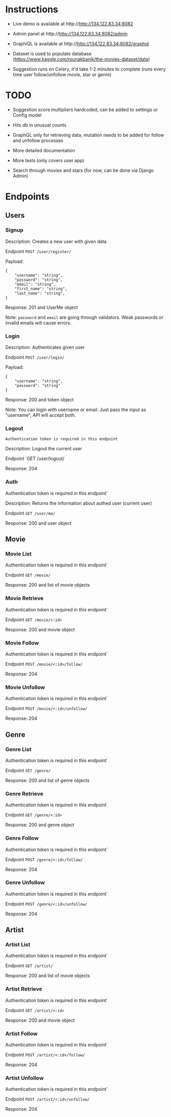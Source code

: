 # Instructions
- Live demo is available at http://http://134.122.83.34:8082

- Admin panel at http://http://134.122.83.34:8082/admin

- GraphiQL is available at http://http://134.122.83.34:8082/graphql

- Dataset is used to populate database (https://www.kaggle.com/rounakbanik/the-movies-dataset/data)

- Suggestion runs on Celery, it'd take 1-2 minutes to complete (runs every time user follow/unfollow movie, star or genre)

# TODO
- Suggestion score multipliers hardcoded, can be added to settings or Config model

- Hits db in unusual counts

- GraphQL only for retrieving data, mutation needs to be added for follow and unfollow processes

- More detailed documentation

- More tests (only covers user app) 

- Search through movies and stars (for now, can be done via Django Admin)

# Endpoints

## Users

### Signup

Description: Creates a new user with given data

Endpoint `POST /user/register/`

Payload:

```
{
    "username": "string",
    "password": "string",
    "email": "string",
    "first_name": "string",
    "last_name": "string",
}
```

Response: 201 and UserMe object

Note: `password` and `email` are going through validators. Weak passwords or invalid emails will cause errors.

### Login

Description: Authenticates given user

Endpoint `POST /user/login/`

Payload:

```
{
    "username": "string",
    "password": "string"
}
```

Response: 200 and token object

Note: You can login with username or email. Just pass the input as "username", API will accept both.

### Logout

`Authentication token is required in this endpoint`

Description: Logout the current user

Endpoint `GET /user/logout/

Response: 204

### Auth

Authentication token is required in this endpoint`

Description: Returns the information about authed user (current user)

Endpoint `GET /user/me/`

Response: 200 and user object

## Movie

### Movie List
Authentication token is required in this endpoint`

Endpoint `GET /movie/`

Response: 200 and list of movie objects

### Movie Retrieve

Authentication token is required in this endpoint`

Endpoint `GET /movie/<:id>`

Response: 200 and movie object

### Movie Follow

Authentication token is required in this endpoint`

Endpoint `POST /movie/<:id>/follow/`

Response: 204 

### Movie Unfollow

Authentication token is required in this endpoint`

Endpoint `POST /movie/<:id>/unfollow/`

Response: 204 

## Genre

### Genre List
Authentication token is required in this endpoint`

Endpoint `GET /genre/`

Response: 200 and list of genre objects

### Genre Retrieve

Authentication token is required in this endpoint`

Endpoint `GET /genre/<:id>`

Response: 200 and genre object

### Genre Follow

Authentication token is required in this endpoint`

Endpoint `POST /genre/<:id>/follow/`

Response: 204 

### Genre Unfollow

Authentication token is required in this endpoint`

Endpoint `POST /genre/<:id>/unfollow/`

Response: 204 

## Artist

### Artist List
Authentication token is required in this endpoint`

Endpoint `GET /artist/`

Response: 200 and list of movie objects

### Artist Retrieve

Authentication token is required in this endpoint`

Endpoint `GET /artist/<:id>`

Response: 200 and movie object

### Artist Follow

Authentication token is required in this endpoint`

Endpoint `POST /artist/<:id>/follow/`

Response: 204 

### Artist Unfollow

Authentication token is required in this endpoint`

Endpoint `POST /artist/<:id>/unfollow/`

Response: 204 